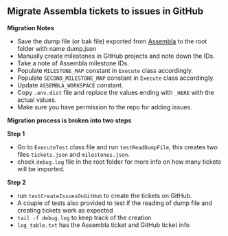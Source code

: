 ## Migrate Assembla tickets to issues in GitHub

**Migration Notes**

* Save the dump file (or bak file) exported from [Assembla](https://app.assembla.com/) to the root folder with name dump.json
* Manually create milestones in GitHub projects and note down the IDs.
* Take a note of Assembla milestone IDs.
* Populate `MILESTONE_MAP` constant in `Execute` class accordingly.
* Populate `SECOND_MILESTONE_MAP` constant in `Execute` class accordingly.
* Update `ASSEMBLA_WORKSPACE` constant.
* Copy `.env.dist` file and replace the values ending with `_HERE` with  the actual values.
* Make sure you have permission to the repo for adding issues.

**Migration process is broken into two steps**

**Step 1**

* Go to `ExecuteTest` class file and run `testReadDumpFile`, this creates two files `tickets.json` and `milestones.json`.
* check `debug.log` file in the root folder for more info on how many tickets will be imported. 

**Step 2**

* run `testCreateIssuesOnGitHub` to create the tickets on GitHub.
* A couple of tests also provided to test if the reading of dump file and creating tickets work as expected
* `tail -f debug.log` to keep track of the creation
* `log_table.txt` has  the Assembla ticket and GitHub ticket info
 
